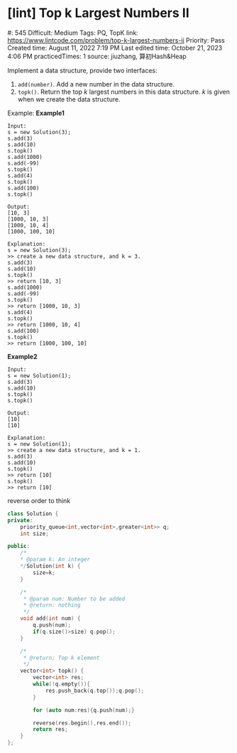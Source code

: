 # [lint] Top k Largest Numbers II

#: 545
Difficult: Medium
Tags: PQ, TopK
link: https://www.lintcode.com/problem/top-k-largest-numbers-ii
Priority: Pass
Created time: August 11, 2022 7:19 PM
Last edited time: October 21, 2023 4:06 PM
practicedTimes: 1
source: jiuzhang, 算初Hash&Heap

Implement a data structure, provide two interfaces:

1. `add(number)`. Add a new number in the data structure.
2. `topk()`. Return the top *k* largest numbers in this data structure. *k* is given when we create the data structure.

Example:
**Example1**

```
Input:
s = new Solution(3);
s.add(3)
s.add(10)
s.topk()
s.add(1000)
s.add(-99)
s.topk()
s.add(4)
s.topk()
s.add(100)
s.topk()

Output:
[10, 3]
[1000, 10, 3]
[1000, 10, 4]
[1000, 100, 10]

Explanation:
s = new Solution(3);
>> create a new data structure, and k = 3.
s.add(3)
s.add(10)
s.topk()
>> return [10, 3]
s.add(1000)
s.add(-99)
s.topk()
>> return [1000, 10, 3]
s.add(4)
s.topk()
>> return [1000, 10, 4]
s.add(100)
s.topk()
>> return [1000, 100, 10]

```

**Example2**

```
Input:
s = new Solution(1);
s.add(3)
s.add(10)
s.topk()
s.topk()

Output:
[10]
[10]

Explanation:
s = new Solution(1);
>> create a new data structure, and k = 1.
s.add(3)
s.add(10)
s.topk()
>> return [10]
s.topk()
>> return [10]

```

reverse order to think

```cpp
class Solution {
private:
    priority_queue<int,vector<int>,greater<int>> q;
    int size;

public:
    /*
    * @param k: An integer
    */Solution(int k) {
        size=k;
    }

    /*
     * @param num: Number to be added
     * @return: nothing
     */
    void add(int num) {
        q.push(num);
        if(q.size()>size) q.pop();
    }

    /*
     * @return: Top k element
     */
    vector<int> topk() {
        vector<int> res;
        while(!q.empty()){
            res.push_back(q.top());q.pop();
        }

        for (auto num:res){q.push(num);}

        reverse(res.begin(),res.end());
        return res;
    }
};
```